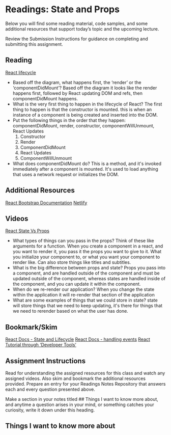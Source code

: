 # Readings: State and Props
Below you will find some reading material, code samples, and some additional resources that support today’s topic and the upcoming lecture.

Review the Submission Instructions for guidance on completing and submitting this assignment.

## Reading
[React lifecycle](https://medium.com/@joshuablankenshipnola/react-component-lifecycle-events-cb77e670a093)
* Based off the diagram, what happens first, the ‘render’ or the ‘componentDidMount’?
  Based off the diagram it looks like the render happens first, followed by React updating DOM and refs, then componentDidMount happens. 
* What is the very first thing to happen in the lifecycle of React?
  The first thing to happen is that the constructor is mounted. this is when an instance of a component is being created and inserted into the DOM. 
* Put the following things in the order that they happen: componentDidMount, render, constructor, componentWillUnmount, React 
Updates
  1. Constructor
  2. Render
  3. ComponentDidMount
  4. React Updates 
  5. ComponentWillUnmount
* What does componentDidMount do?
  This is a method, and it's invoked immediately after a component is mounted. It's used to load anything that uses a network request or initializes the DOM.

## Additional Resources
[React Bootstrap Documentation](https://react-bootstrap.github.io/)
[Netlify](https://www.netlify.com/)

## Videos
[React State Vs Props](https://www.youtube.com/watch?v=IYvD9oBCuJI)

* What types of things can you pass in the props?
  Think of these like arguments for a function. When you create a component in a react, and you want to render it, you pass it the props you want to give to it. What you initialize your component to, or what you want your component to render like. Can also store things like titles and subtitles. 
* What is the big difference between props and state?
  Props you pass into a component, and are handled outside of the component and must be updated outside of the component, whereas states are handled inside of the component, and you can update it within the component. 
* When do we re-render our application?
  When you change the state within the application it will re-render that section of the application
* What are some examples of things that we could store in state?
  state will store things that we need to keep updating, it's there for things that we need to rerender based on what the user has done. 


## Bookmark/Skim
[React Docs - State and Lifecycle](https://reactjs.org/docs/state-and-lifecycle.html)
[React Docs - handling events](https://reactjs.org/docs/handling-events.html)
[React Tutorial through ‘Developer Tools’](https://reactjs.org/tutorial/tutorial.html)

## Assignment Instructions
Read for understanding the assigned resources for this class and watch any assigned videos. Also skim and bookmark the additional resources provided. Prepare an entry for your Readings Notes Repository that answers each and every question presented above.

Make a section in your notes titled ## Things I want to know more about, and anytime a question arises in your mind, or something catches your curiosity, write it down under this heading.

## Things I want to know more about